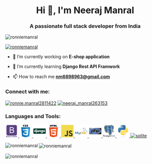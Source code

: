 <h1 align="center">Hi 👋, I'm Neeraj Manral</h1>
<h3 align="center">A passionate full stack developer from India</h3>

<p align="left"> <img src="https://komarev.com/ghpvc/?username=ronniemanral&label=Profile%20views&color=0e75b6&style=flat" alt="ronniemanral" /> </p>

<p align="left"> <a href="https://github.com/ryo-ma/github-profile-trophy"><img src="https://github-profile-trophy.vercel.app/?username=ronniemanral" alt="ronniemanral" /></a> </p>

- 🔭 I’m currently working on **E-shop application**

- 🌱 I’m currently learning **Django Rest API Framwork**

- 📫 How to reach me **nm6898963@gmail.com**

<h3 align="left">Connect with me:</h3>
<p align="left">
<a href="https://fb.com/ronnie.manral2811422" target="blank"><img align="center" src="https://raw.githubusercontent.com/rahuldkjain/github-profile-readme-generator/neutral-icons/src/images/icons/Social/facebook.svg" alt="ronnie.manral2811422" height="30" width="40" /></a>
<a href="https://instagram.com/neeraj_manral263153" target="blank"><img align="center" src="https://raw.githubusercontent.com/rahuldkjain/github-profile-readme-generator/neutral-icons/src/images/icons/Social/instagram.svg" alt="neeraj_manral263153" height="30" width="40" /></a>
</p>

<h3 align="left">Languages and Tools:</h3>
<p align="left"> <a href="https://getbootstrap.com" target="_blank"> <img src="https://raw.githubusercontent.com/devicons/devicon/master/icons/bootstrap/bootstrap-plain-wordmark.svg" alt="bootstrap" width="40" height="40"/> </a> <a href="https://www.w3schools.com/css/" target="_blank"> <img src="https://raw.githubusercontent.com/devicons/devicon/master/icons/css3/css3-original-wordmark.svg" alt="css3" width="40" height="40"/> </a> <a href="https://www.djangoproject.com/" target="_blank"> <img src="https://raw.githubusercontent.com/devicons/devicon/master/icons/django/django-original.svg" alt="django" width="40" height="40"/> </a> <a href="https://www.w3.org/html/" target="_blank"> <img src="https://raw.githubusercontent.com/devicons/devicon/master/icons/html5/html5-original-wordmark.svg" alt="html5" width="40" height="40"/> </a> <a href="https://developer.mozilla.org/en-US/docs/Web/JavaScript" target="_blank"> <img src="https://raw.githubusercontent.com/devicons/devicon/master/icons/javascript/javascript-original.svg" alt="javascript" width="40" height="40"/> </a> <a href="https://www.mysql.com/" target="_blank"> <img src="https://raw.githubusercontent.com/devicons/devicon/master/icons/mysql/mysql-original-wordmark.svg" alt="mysql" width="40" height="40"/> </a> <a href="https://www.php.net" target="_blank"> <img src="https://raw.githubusercontent.com/devicons/devicon/master/icons/php/php-original.svg" alt="php" width="40" height="40"/> </a> <a href="https://www.postgresql.org" target="_blank"> <img src="https://raw.githubusercontent.com/devicons/devicon/master/icons/postgresql/postgresql-original-wordmark.svg" alt="postgresql" width="40" height="40"/> </a> <a href="https://www.python.org" target="_blank"> <img src="https://raw.githubusercontent.com/devicons/devicon/master/icons/python/python-original.svg" alt="python" width="40" height="40"/> </a> <a href="https://www.sqlite.org/" target="_blank"> <img src="https://www.vectorlogo.zone/logos/sqlite/sqlite-icon.svg" alt="sqlite" width="40" height="40"/> </a> </p>

<p><img align="left" src="https://github-readme-stats.vercel.app/api/top-langs?username=ronniemanral&show_icons=true&locale=en&layout=compact" alt="ronniemanral" /></p>

<p>&nbsp;<img align="center" src="https://github-readme-stats.vercel.app/api?username=ronniemanral&show_icons=true&locale=en" alt="ronniemanral" /></p>

<p><img align="center" src="https://github-readme-streak-stats.herokuapp.com/?user=ronniemanral&" alt="ronniemanral" /></p>
